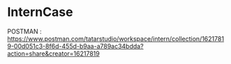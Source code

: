 # InternCase

POSTMAN : https://www.postman.com/tatarstudio/workspace/intern/collection/16217819-00d051c3-8f6d-455d-b9aa-a789ac34bdda?action=share&creator=16217819